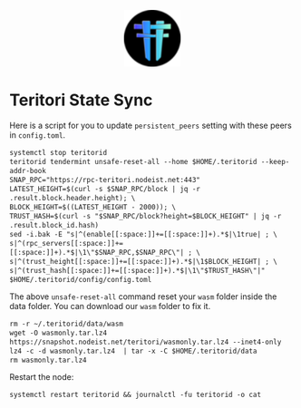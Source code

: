 <p align="center">
  <img height="100" height="auto" src="https://raw.githubusercontent.com/Nodeist/Kurulumlar/main/logos/teritori.png">
</p>


# Teritori State Sync
Here is a script for you to update `persistent_peers` setting with these peers in `config.toml`.

```
systemctl stop teritorid
teritorid tendermint unsafe-reset-all --home $HOME/.teritorid --keep-addr-book
SNAP_RPC="https://rpc-teritori.nodeist.net:443"
LATEST_HEIGHT=$(curl -s $SNAP_RPC/block | jq -r .result.block.header.height); \
BLOCK_HEIGHT=$((LATEST_HEIGHT - 2000)); \
TRUST_HASH=$(curl -s "$SNAP_RPC/block?height=$BLOCK_HEIGHT" | jq -r .result.block_id.hash)
sed -i.bak -E "s|^(enable[[:space:]]+=[[:space:]]+).*$|\1true| ; \
s|^(rpc_servers[[:space:]]+=[[:space:]]+).*$|\1\"$SNAP_RPC,$SNAP_RPC\"| ; \
s|^(trust_height[[:space:]]+=[[:space:]]+).*$|\1$BLOCK_HEIGHT| ; \
s|^(trust_hash[[:space:]]+=[[:space:]]+).*$|\1\"$TRUST_HASH\"|" $HOME/.teritorid/config/config.toml
```

The above `unsafe-reset-all` command reset your `wasm` folder inside the data folder. You can download our `wasm` folder to fix it.
```
rm -r ~/.teritorid/data/wasm
wget -O wasmonly.tar.lz4 https://snapshot.nodeist.net/teritori/wasmonly.tar.lz4 --inet4-only
lz4 -c -d wasmonly.tar.lz4  | tar -x -C $HOME/.teritorid/data
rm wasmonly.tar.lz4
```

Restart the node:
```
systemctl restart teritorid && journalctl -fu teritorid -o cat
```
